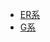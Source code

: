 <!-- TODO:  -->

- [ER系](https://keirinomikata.zendesk.com/hc/ja/articles/360000077461-クレジットカードエラーコード表-ER系)
- [G系](https://keirinomikata.zendesk.com/hc/ja/articles/360000077441-%E3%82%AF%E3%83%AC%E3%82%B8%E3%83%83%E3%83%88%E3%82%AB%E3%83%BC%E3%83%89%E3%82%A8%E3%83%A9%E3%83%BC%E3%82%B3%E3%83%BC%E3%83%89%E8%A1%A8-G%E7%B3%BB)

